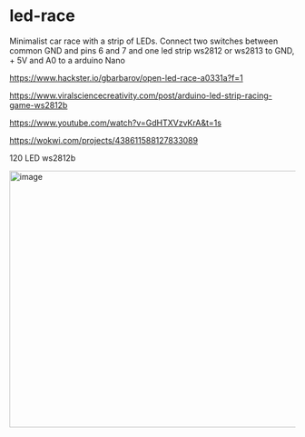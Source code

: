 # led-race
Minimalist car race with a strip of LEDs.
Connect two switches between common GND and pins 6 and 7 and one led strip ws2812 or ws2813 to  GND, + 5V and A0 to a arduino Nano

https://www.hackster.io/gbarbarov/open-led-race-a0331a?f=1

https://www.viralsciencecreativity.com/post/arduino-led-strip-racing-game-ws2812b

https://www.youtube.com/watch?v=GdHTXVzvKrA&t=1s

https://wokwi.com/projects/438611588127833089


120 LED ws2812b

<img width="740" height="452" alt="image" src="https://github.com/user-attachments/assets/7d5f8f4c-1f7f-45e8-8886-ae31112304d5" />
